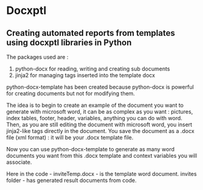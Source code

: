 # Docxptl

## Creating automated reports from templates using docxptl libraries in Python

The packages used are :
1. python-docx for reading, writing and creating sub documents
2. jinja2 for managing tags inserted into the template docx

python-docx-template has been created because python-docx is powerful for creating documents but not for modifying them.

The idea is to begin to create an example of the document you want to generate with microsoft word, it can be as complex as you want : pictures, index tables, footer, header, variables, anything you can do with word. Then, as you are still editing the document with microsoft word, you insert jinja2-like tags directly in the document. You save the document as a .docx file (xml format) : it will be your .docx template file.

Now you can use python-docx-template to generate as many word documents you want from this .docx template and context variables you will associate.

Here in the code - 
inviteTemp.docx - is the template word document.
invites folder - has generated result documents from code.
